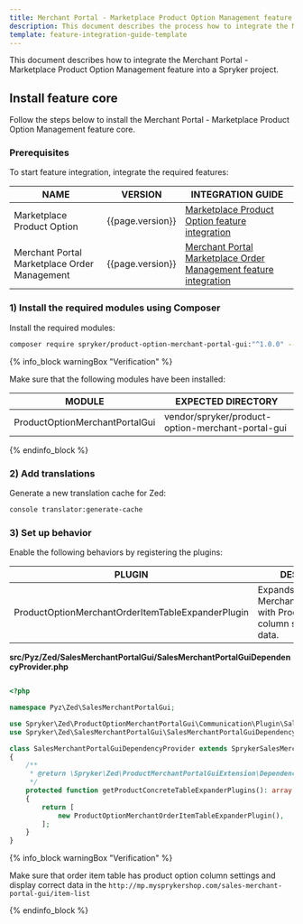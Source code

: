 ```yaml
---
title: Merchant Portal - Marketplace Product Option Management feature integration
description: This document describes the process how to integrate the Merchant Portal - Marketplace Product Option Management feature into a Spryker project.
template: feature-integration-guide-template
---
```


This document describes how to integrate the Merchant Portal - Marketplace Product Option Management feature into a Spryker project.

## Install feature core

Follow the steps below to install the Merchant Portal - Marketplace Product Option Management feature core.

### Prerequisites

To start feature integration, integrate the required features:

| NAME | VERSION | INTEGRATION GUIDE |
|-|-|-|
| Marketplace Product Option | {{page.version}} | [Marketplace Product Option feature integration](/docs/marketplace/dev/feature-integration-guides/{{page.version}}/marketplace-product-option-feature-integration.html) |
| Merchant Portal Marketplace Order Management | {{page.version}} | [Merchant Portal Marketplace Order Management feature integration](/docs/marketplace/dev/feature-integration-guides/{{page.version}}/merchant-portal-marketplace-order-management-feature-integration.html) |

### 1) Install the required modules using Composer

Install the required modules:

```bash
composer require spryker/product-option-merchant-portal-gui:"^1.0.0" --update-with-dependencies
```

{% info_block warningBox "Verification" %}

Make sure that the following modules have been installed:

| MODULE | EXPECTED DIRECTORY |
|-|-|
| ProductOptionMerchantPortalGui | vendor/spryker/product-option-merchant-portal-gui |

{% endinfo_block %}

### 2) Add translations

Generate a new translation cache for Zed:

```bash
console translator:generate-cache
```

### 3) Set up behavior

Enable the following behaviors by registering the plugins:

| PLUGIN | DESCRIPTION | PREREQUISITES | NAMESPACE |
|---|---|---|---|
| ProductOptionMerchantOrderItemTableExpanderPlugin | Expands MerchantOrderItemTable with Product options column settings and data. | None | \Spryker\Zed\ProductOptionMerchantPortalGui\Communication\Plugin\SalesMerchantPortalGui |

**src/Pyz/Zed/SalesMerchantPortalGui/SalesMerchantPortalGuiDependencyProvider.php**

```php

<?php

namespace Pyz\Zed\SalesMerchantPortalGui;

use Spryker\Zed\ProductOptionMerchantPortalGui\Communication\Plugin\SalesMerchantPortalGui\ProductOptionMerchantOrderItemTableExpanderPlugin;
use Spryker\Zed\SalesMerchantPortalGui\SalesMerchantPortalGuiDependencyProvider as SprykerSalesMerchantPortalGuiDependencyProvider;

class SalesMerchantPortalGuiDependencyProvider extends SprykerSalesMerchantPortalGuiDependencyProvider
{
    /**
     * @return \Spryker\Zed\ProductMerchantPortalGuiExtension\Dependency\Plugin\ProductConcreteTableExpanderPluginInterface[]
     */
    protected function getProductConcreteTableExpanderPlugins(): array
    {
        return [
            new ProductOptionMerchantOrderItemTableExpanderPlugin(),
        ];
    }
}
```

{% info_block warningBox "Verification" %}

Make sure that order item table has product option column settings and display correct data in the `http://mp.mysprykershop.com/sales-merchant-portal-gui/item-list` 

{% endinfo_block %}
